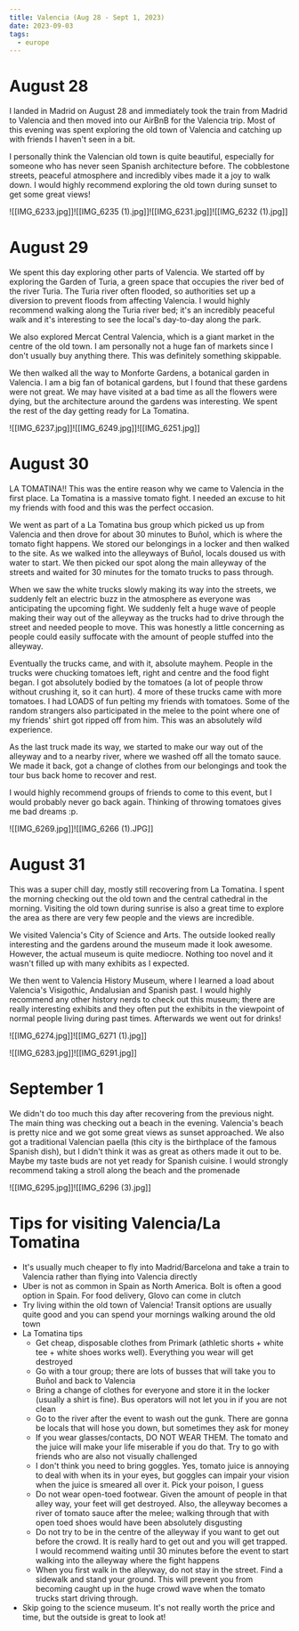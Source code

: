 ```yaml
---
title: Valencia (Aug 28 - Sept 1, 2023)
date: 2023-09-03
tags:
  - europe
---
```

# August 28

I landed in Madrid on August 28 and immediately took the train from Madrid to Valencia and then moved into our AirBnB for the Valencia trip. Most of this evening was spent exploring the old town of Valencia and catching up with friends I haven't seen in a bit.

I personally think the Valencian old town is quite beautiful, especially for someone who has never seen Spanish architecture before. The cobblestone streets, peaceful atmosphere and incredibly vibes made it a joy to walk down. I would highly recommend exploring the old town during sunset to get some great views!

![[IMG_6233.jpg]]![[IMG_6235 (1).jpg]]![[IMG_6231.jpg]]![[IMG_6232 (1).jpg]]

# August 29

We spent this day exploring other parts of Valencia. We started off by exploring the Garden of Turia, a green space that occupies the river bed of the river Turia. The Turia river often flooded, so authorities set up a diversion to prevent floods from affecting Valencia. I would highly recommend walking along the Turia river bed; it's an incredibly peaceful walk and it's interesting to see the local's day-to-day along the park.

We also explored Mercat Central Valencia, which is a giant market in the centre of the old town. I am personally not a huge fan of markets since I don't usually buy anything there. This was definitely something skippable.

We then walked all the way to Monforte Gardens, a botanical garden in Valencia. I am a big fan of botanical gardens, but I found that these gardens were not great. We may have visited at a bad time as all the flowers were dying, but the architecture around the gardens was interesting. We spent the rest of the day getting ready for La Tomatina.

![[IMG_6237.jpg]]![[IMG_6249.jpg]]![[IMG_6251.jpg]]

# August 30

LA TOMATINA!! This was the entire reason why we came to Valencia in the first place. La Tomatina is a massive tomato fight. I needed an excuse to hit my friends with food and this was the perfect occasion.

We went as part of a La Tomatina bus group which picked us up from Valencia and then drove for about 30 minutes to Buñol, which is where the tomato fight happens. We stored our belongings in a locker and then walked to the site. As we walked into the alleyways of Buñol, locals doused us with water to start. We then picked our spot along the main alleyway of the streets and waited for 30 minutes for the tomato trucks to pass through.

When we saw the white trucks slowly making its way into the streets, we suddenly felt an electric buzz in the atmosphere as everyone was anticipating the upcoming fight. We suddenly felt a huge wave of people making their way out of the alleyway as the trucks had to drive through the street and needed people to move. This was honestly a little concerning as people could easily suffocate with the amount of people stuffed into the alleyway.

Eventually the trucks came, and with it, absolute mayhem. People in the trucks were chucking tomatoes left, right and centre and the food fight began. I got absolutely bodied by the tomatoes (a lot of people throw without crushing it, so it can hurt). 4 more of these trucks came with more tomatoes. I had LOADS of fun pelting my friends with tomatoes. Some of the random strangers also participated in the melee to the point where one of my friends' shirt got ripped off from him. This was an absolutely wild experience.

As the last truck made its way, we started to make our way out of the alleyway and to a nearby river, where we washed off all the tomato sauce. We made it back, got a change of clothes from our belongings and took the tour bus back home to recover and rest.

I would highly recommend groups of friends to come to this event, but I would probably never go back again. Thinking of throwing tomatoes gives me bad dreams :p.

![[IMG_6269.jpg]]![[IMG_6266 (1).JPG]]

# August 31

This was a super chill day, mostly still recovering from La Tomatina. I spent the morning checking out the old town and the central cathedral in the morning. Visiting the old town during sunrise is also a great time to explore the area as there are very few people and the views are incredible.

We visited Valencia's City of Science and Arts. The outside looked really interesting and the gardens around the museum made it look awesome. However, the actual museum is quite mediocre. Nothing too novel and it wasn't filled up with many exhibits as I expected.

We then went to Valencia History Museum, where I learned a load about Valencia's Visigothic, Andalusian and Spanish past. I would highly recommend any other history nerds to check out this museum; there are really interesting exhibits and they often put the exhibits in the viewpoint of normal people living during past times. Afterwards we went out for drinks!

![[IMG_6274.jpg]]![[IMG_6271 (1).jpg]]

![[IMG_6283.jpg]]![[IMG_6291.jpg]]

# September 1

We didn't do too much this day after recovering from the previous night. The main thing was checking out a beach in the evening. Valencia's beach is pretty nice and we got some great views as sunset approached. We also got a traditional Valencian paella (this city is the birthplace of the famous Spanish dish), but I didn't think it was as great as others made it out to be. Maybe my taste buds are not yet ready for Spanish cuisine. I would strongly recommend taking a stroll along the beach and the promenade

![[IMG_6295.jpg]]![[IMG_6296 (3).jpg]]
# Tips for visiting Valencia/La Tomatina

* It's usually much cheaper to fly into Madrid/Barcelona and take a train to Valencia rather than flying into Valencia directly
* Uber is not as common in Spain as North America. Bolt is often a good option in Spain. For food delivery, Glovo can come in clutch
* Try living within the old town of Valencia! Transit options are usually quite good and you can spend your mornings walking around the old town
* La Tomatina tips
  * Get cheap, disposable clothes from Primark (athletic shorts + white tee + white shoes works well). Everything you wear will get destroyed
  * Go with a tour group; there are lots of busses that will take you to Buñol and back to Valencia
  * Bring a change of clothes for everyone and store it in the locker (usually a shirt is fine). Bus operators will not let you in if you are not clean
  * Go to the river after the event to wash out the gunk. There are gonna be locals that will hose you down, but sometimes they ask for money
  * If you wear glasses/contacts, DO NOT WEAR THEM. The tomato and the juice will make your life miserable if you do that. Try to go with friends who are also not visually challenged
  * I don't think you need to bring goggles. Yes, tomato juice is annoying to deal with when its in your eyes, but goggles can impair your vision when the juice is smeared all over it. Pick your poison, I guess
  * Do not wear open-toed footwear. Given the amount of people in that alley way, your feet will get destroyed. Also, the alleyway becomes a river of tomato sauce after the melee; walking through that with open toed shoes would have been absolutely disgusting
  * Do not try to be in the centre of the alleyway if you want to get out before the crowd. It is really hard to get out and you will get trapped. I would recommend waiting until 30 minutes before the event to start walking into the alleyway where the fight happens
  * When you first walk in the alleyway, do not stay in the street. Find a sidewalk and stand your ground. This will prevent you from becoming caught up in the huge crowd wave when the tomato trucks start driving through.
* Skip going to the science museum. It's not really worth the price and time, but the outside is great to look at!
